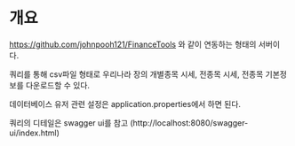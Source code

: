 # 개요

https://github.com/johnpooh121/FinanceTools 와 같이 연동하는 형태의 서버이다.

쿼리를 통해 csv파일 형태로 우리나라 장의 개별종목 시세, 전종목 시세, 전종목 기본정보를 다운로드할 수 있다.

데이터베이스 유저 관련 설정은 application.properties에서 하면 된다.

쿼리의 디테일은 swagger ui를 참고 (http://localhost:8080/swagger-ui/index.html)

